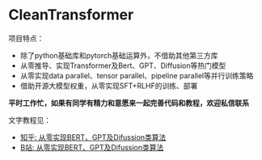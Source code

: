 # CleanTransformer
项目特点：
* 除了python基础库和pytorch基础运算外，不借助其他第三方库
* 从零推导、实现Transformer及Bert、GPT、Diffusion等热门模型
* 从零实现data parallel、tensor parallel、pipeline parallel等并行训练策略
* 借助开源大模型权重，从零实现SFT+RLHF的训练、部署

**平时工作忙，如果有同学有精力和意愿来一起完善代码和教程，欢迎私信联系**

文字教程见：
* [知乎: 从零实现BERT、GPT及Difussion类算法](https://zhuanlan.zhihu.com/p/624068993)
* [B站: 从零实现BERT、GPT及Difussion类算法](https://www.bilibili.com/read/cv23237718)